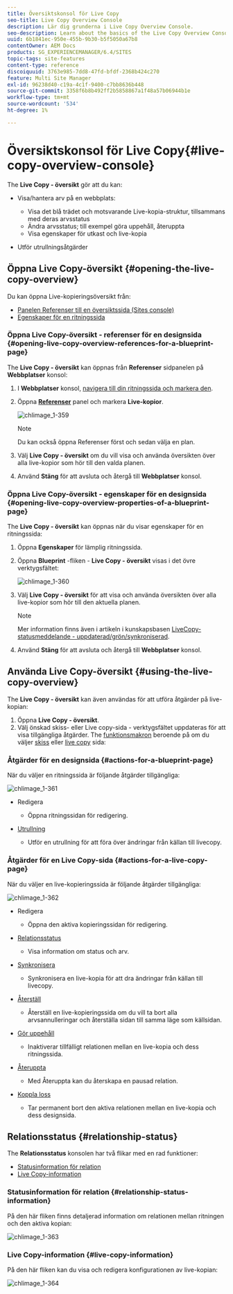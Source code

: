 ```yaml
---
title: Översiktskonsol för Live Copy
seo-title: Live Copy Overview Console
description: Lär dig grunderna i Live Copy Overview Console.
seo-description: Learn about the basics of the Live Copy Overview Console.
uuid: 6b1841ec-950e-455b-9b30-b5f5050a67b8
contentOwner: AEM Docs
products: SG_EXPERIENCEMANAGER/6.4/SITES
topic-tags: site-features
content-type: reference
discoiquuid: 3763e985-7dd8-47fd-bfdf-2368b424c270
feature: Multi Site Manager
exl-id: 96238d40-c19a-4c1f-9400-c7bb8636b448
source-git-commit: 3358f6b8b492ff2b5858867a1f48a57b06944b1e
workflow-type: tm+mt
source-wordcount: '534'
ht-degree: 1%

---
```


# Översiktskonsol för Live Copy{#live-copy-overview-console}

The **Live Copy - översikt** gör att du kan:

* Visa/hantera arv på en webbplats:

   * Visa det blå trädet och motsvarande Live-kopia-struktur, tillsammans med deras arvsstatus
   * Ändra arvsstatus; till exempel göra uppehåll, återuppta
   * Visa egenskaper för utkast och live-kopia

* Utför utrullningsåtgärder

## Öppna Live Copy-översikt {#opening-the-live-copy-overview}

Du kan öppna Live-kopieringsöversikt från:

* [Panelen Referenser till en översiktssida (Sites console)](#opening-live-copy-overview-references-for-a-blueprint-page)
* [Egenskaper för en ritningssida](#opening-live-copy-overview-properties-of-a-blueprint-page)

### Öppna Live Copy-översikt - referenser för en designsida {#opening-live-copy-overview-references-for-a-blueprint-page}

The **Live Copy - översikt** kan öppnas från **Referenser** sidpanelen på **Webbplatser** konsol:

1. I **Webbplatser** konsol, [navigera till din ritningssida och markera den](/help/sites-authoring/basic-handling.md#viewing-and-selecting-resources).
1. Öppna **[Referenser](/help/sites-authoring/basic-handling.md#references)** panel och markera **Live-kopior**.

   ![chlimage_1-359](assets/chlimage_1-359.png)

   >[!NOTE]
   >
   >Du kan också öppna Referenser först och sedan välja en plan.

1. Välj **Live Copy - översikt** om du vill visa och använda översikten över alla live-kopior som hör till den valda planen.
1. Använd **Stäng** för att avsluta och återgå till **Webbplatser** konsol.

### Öppna Live Copy-översikt - egenskaper för en designsida {#opening-live-copy-overview-properties-of-a-blueprint-page}

The **Live Copy - översikt** kan öppnas när du visar egenskaper för en ritningssida:

1. Öppna **Egenskaper** för lämplig ritningssida.
1. Öppna **Blueprint** -fliken - **Live Copy - översikt** visas i det övre verktygsfältet:

   ![chlimage_1-360](assets/chlimage_1-360.png)

1. Välj **Live Copy - översikt** för att visa och använda översikten över alla live-kopior som hör till den aktuella planen.

   >[!NOTE]
   >
   >Mer information finns även i artikeln i kunskapsbasen [LiveCopy-statusmeddelande - uppdaterad/grön/synkroniserad](https://helpx.adobe.com/experience-manager/kb/livecopy-status-message---up-to-date-green-in-sync.html).

1. Använd **Stäng** för att avsluta och återgå till **Webbplatser** konsol.

## Använda Live Copy-översikt {#using-the-live-copy-overview}

The **Live Copy - översikt** kan även användas för att utföra åtgärder på live-kopian:

1. Öppna **Live Copy - översikt**.
1. Välj önskad skiss- eller Live copy-sida - verktygsfältet uppdateras för att visa tillgängliga åtgärder. The [funktionsmakron](/help/sites-administering/msm.md#terms-used) beroende på om du väljer [skiss](#actions-for-a-blueprint-page) eller [live copy](#actions-for-a-live-copy-page) sida:

### Åtgärder för en designsida {#actions-for-a-blueprint-page}

När du väljer en ritningssida är följande åtgärder tillgängliga:

![chlimage_1-361](assets/chlimage_1-361.png)

* Redigera

   * Öppna ritningssidan för redigering.

* [Utrullning](/help/sites-administering/msm.md#rollout-and-synchronize)

   * Utför en utrullning för att föra över ändringar från källan till livecopy.

### Åtgärder för en Live Copy-sida {#actions-for-a-live-copy-page}

När du väljer en live-kopieringssida är följande åtgärder tillgängliga:

![chlimage_1-362](assets/chlimage_1-362.png)

* Redigera

   * Öppna den aktiva kopieringssidan för redigering.

* [Relationsstatus](#relationship-status)

   * Visa information om status och arv.

* [Synkronisera](/help/sites-administering/msm.md#rollout-and-synchronize)

   * Synkronisera en live-kopia för att dra ändringar från källan till livecopy.

* [Återställ](/help/sites-administering/msm-livecopy.md#resetting-a-live-copy-page)

   * Återställ en live-kopieringssida om du vill ta bort alla arvsannulleringar och återställa sidan till samma läge som källsidan.

* [Gör uppehåll](/help/sites-administering/msm.md#suspending-and-cancelling-inheritance-and-synchronization)

   * Inaktiverar tillfälligt relationen mellan en live-kopia och dess ritningssida.

* [Återuppta](/help/sites-administering/msm-livecopy.md#resuming-inheritance-for-a-page)

   * Med Återuppta kan du återskapa en pausad relation.

* [Koppla loss](/help/sites-administering/msm.md#detaching-a-live-copy)

   * Tar permanent bort den aktiva relationen mellan en live-kopia och dess designsida.

## Relationsstatus {#relationship-status}

The **Relationsstatus** konsolen har två flikar med en rad funktioner:

* [Statusinformation för relation](#relationship-status-information)
* [Live Copy-information](#live-copy-information)

### Statusinformation för relation {#relationship-status-information}

På den här fliken finns detaljerad information om relationen mellan ritningen och den aktiva kopian:

![chlimage_1-363](assets/chlimage_1-363.png)

### Live Copy-information {#live-copy-information}

På den här fliken kan du visa och redigera konfigurationen av live-kopian:

![chlimage_1-364](assets/chlimage_1-364.png)
